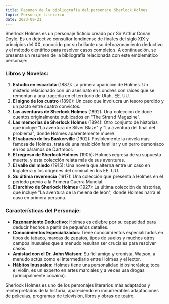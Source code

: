 ```yaml
---
title: Resumen de la bibliografía del personaje Sherlock Holmes
topic: Personaje Literario
date: 2023-09-21
---
```


Sherlock Holmes es un personaje ficticio creado por Sir Arthur Conan Doyle. Es un detective consultor londinense de finales del siglo XIX y principios del XX, conocido por su brillante uso del razonamiento deductivo y el método científico para resolver casos complejos. A continuación, se presenta un resumen de la bibliografía relacionada con este emblemático personaje:

### **Libros y Novelas**:
1. **Estudio en escarlata** (1887): La primera aparición de Holmes. Un misterio relacionado con un asesinato en Londres con raíces que se remontan a una tragedia en el territorio de Utah, EE. UU.
2. **El signo de los cuatro** (1890): Un caso que involucra un tesoro perdido y un pacto entre cuatro convictos.
3. **Las aventuras de Sherlock Holmes** (1892): Una colección de doce cuentos originalmente publicados en "The Strand Magazine".
4. **Las memorias de Sherlock Holmes** (1894): Otro conjunto de historias que incluye "La aventura de Silver Blaze" y "La aventura del final del problema", donde Holmes aparentemente muere.
5. **El sabueso de los Baskerville** (1902): Posiblemente la novela más famosa de Holmes, trata de una maldición familiar y un perro demoníaco en los páramos de Dartmoor.
6. **El regreso de Sherlock Holmes** (1905): Holmes regresa de su supuesta muerte, y esta colección relata más de sus aventuras.
7. **El valle del miedo** (1915): Una novela que alterna entre un caso en Inglaterra y los orígenes del criminal en los EE. UU.
8. **Su última reverencia** (1917): Una colección que presenta a Holmes en el período previo a la Primera Guerra Mundial.
9. **El archivo de Sherlock Holmes** (1927): La última colección de historias, que incluye "La aventura de la melena de león", donde Holmes narra el caso en primera persona.

### **Características del Personaje**:
- **Razonamiento Deductivo**: Holmes es célebre por su capacidad para deducir hechos a partir de pequeños detalles.
- **Conocimientos Especializados**: Tiene conocimientos especializados en tipos de tabaco, marcas de zapatos, tipos de suelos y muchos otros campos inusuales que a menudo resultan ser cruciales para resolver casos.
- **Amistad con el Dr. John Watson**: Su fiel amigo y cronista, Watson, a menudo actúa como el intermediario entre Holmes y el lector.
- **Hábitos Inusuales**: Holmes tiene una personalidad idiosincrásica; toca el violín, es un experto en artes marciales y a veces usa drogas (principalmente cocaína).

Sherlock Holmes es uno de los personajes literarios más adaptados y reinterpretados de la historia, apareciendo en innumerables adaptaciones de películas, programas de televisión, libros y obras de teatro.
